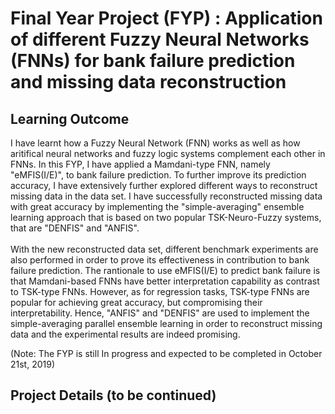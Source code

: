 # Final Year Project (FYP) : Application of different Fuzzy Neural Networks (FNNs) for bank failure prediction and missing data reconstruction

## Learning Outcome
I have learnt how a Fuzzy Neural Network (FNN) works as well as how aritifical neural networks and fuzzy logic systems complement each other in FNNs. In this FYP, I have applied a Mamdani-type FNN, namely "eMFIS(I/E)", to bank failure prediction. To further improve its prediction accuracy, 
I have extensively further explored different ways to reconstruct missing data in the data set. I have successfully reconstructed missing data with great accuracy by implementing the "simple-averaging" ensemble learning approach that is based on two popular TSK-Neuro-Fuzzy systems, that are "DENFIS" and "ANFIS". 
<br/>
<br/>
With the new reconstructed data set, different benchmark experiments are also performed in order to prove its effectiveness in contribution to bank failure prediction. The rantionale to use eMFIS(I/E) to predict bank failure is that Mamdani-based FNNs have better interpretation capability as contrast to TSK-type FNNs. However, as for regression tasks, TSK-type FNNs are popular for achieving great accuracy, but compromising their interpretability. Hence, "ANFIS" and "DENFIS" are used to implement the simple-averaging parallel ensemble learning in order to reconstruct missing data and the experimental results 
are indeed promising.

(Note: The FYP is still In progress and expected to be completed in October 21st, 2019)

## Project Details (to be continued) 






